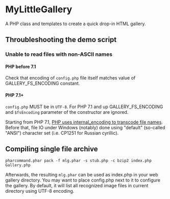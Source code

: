 # MyLittleGallery

A PHP class and templates to create a quick drop-in HTML gallery.

## Throubleshooting the demo script

### Unable to read files with non-ASCII names
#### PHP before 7.1
Check that encoding of `config.php` file itself matches value of GALLERY_FS_ENCODING constant.
#### PHP 7.1+
`config.php` MUST be in `UTF-8`.
For PHP 7.1 and up GALLERY_FS_ENCODING and `$fsEncoding` parameter of the constructor are ignored.

Starting from PHP 7.1, [PHP uses internal_encoding to transcode file names](https://github.com/php/php-src/blob/e33ec61f9c1baa73bfe1b03b8c48a824ab2a867e/UPGRADING#L418).
Before that, file IO under Windows (notably) done using "default" (so-called "ANSI") character set (i.e. CP1251 for Russian cyrillic).

## Compiling single file archive

```
pharcommand.phar pack -f mlg.phar -s stub.php -c bzip2 index.php Gallery.php
```

Afterwards, the resulting `mlg.phar` can be used as index.php in your web gallery directory.
You may want to place config.php next to it to configure the gallery.
By default, it will list all recognized image files in current directory using UTF-8 encoding.
